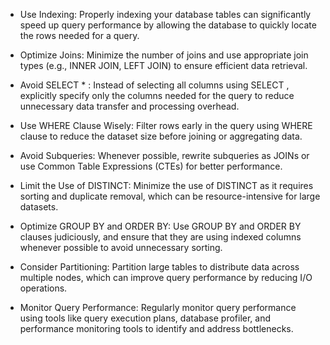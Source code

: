 

- Use Indexing: Properly indexing your database tables can significantly speed up query performance by allowing the database to quickly locate the rows needed for a query.  
  
- Optimize Joins: Minimize the number of joins and use appropriate join types (e.g., INNER JOIN, LEFT JOIN) to ensure efficient data retrieval.  
  
- Avoid SELECT * : Instead of selecting all columns using SELECT , explicitly specify only the columns needed for the query to reduce unnecessary data transfer and processing overhead. 

- Use WHERE Clause Wisely: Filter rows early in the query using WHERE clause to reduce the dataset size before joining or aggregating data.  
  
- Avoid Subqueries: Whenever possible, rewrite subqueries as JOINs or use Common Table Expressions (CTEs) for better performance.  
  
- Limit the Use of DISTINCT: Minimize the use of DISTINCT as it requires sorting and duplicate removal, which can be resource-intensive for large datasets.  
  
- Optimize GROUP BY and ORDER BY: Use GROUP BY and ORDER BY clauses judiciously, and ensure that they are using indexed columns whenever possible to avoid unnecessary sorting.

- Consider Partitioning: Partition large tables to distribute data across multiple nodes, which can improve query performance by reducing I/O operations.  
  
- Monitor Query Performance: Regularly monitor query performance using tools like query execution plans, database profiler, and performance monitoring tools to identify and address bottlenecks.

